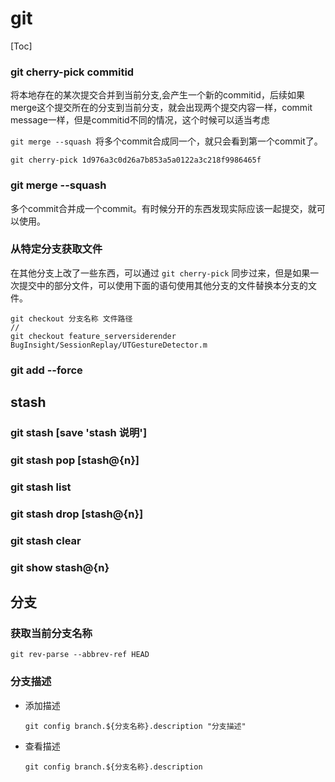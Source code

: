 # git



[Toc]

### git cherry-pick  commitid

将本地存在的某次提交合并到当前分支,会产生一个新的commitid，后续如果merge这个提交所在的分支到当前分支，就会出现两个提交内容一样，commit message一样，但是commitid不同的情况，这个时候可以适当考虑

```git merge --squash ```将多个commit合成同一个，就只会看到第一个commit了。

```
git cherry-pick 1d976a3c0d26a7b853a5a0122a3c218f9986465f
```

### git merge --squash 

多个commit合并成一个commit。有时候分开的东西发现实际应该一起提交，就可以使用。



### 从特定分支获取文件

在其他分支上改了一些东西，可以通过 `git cherry-pick` 同步过来，但是如果一次提交中的部分文件，可以使用下面的语句使用其他分支的文件替换本分支的文件。



```
git checkout 分支名称 文件路径 
// 
git checkout feature_serversiderender BugInsight/SessionReplay/UTGestureDetector.m 
```



### git add --force



## stash

### git stash [save 'stash 说明']

### git stash pop [stash@{n}]

### git stash list

### git stash drop [stash@{n}]

### git stash clear

### git show stash@{n}





## 分支



### 获取当前分支名称

```
git rev-parse --abbrev-ref HEAD
```



### 分支描述



* 添加描述

  ```
  git config branch.${分支名称}.description "分支描述"
  ```

  

* 查看描述

  ```
  git config branch.${分支名称}.description
  ```

  

